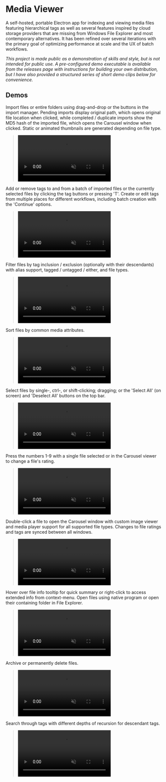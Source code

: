 # Media Viewer
A self-hosted, portable Electron app for indexing and viewing media files featuring hierarchical tags as well as several features inspired by cloud storage providers that are missing from Windows File Explorer and most contemporary alternatives. It has been refined over several iterations with the primary goal of optimizing performance at scale and the UX of batch workflows.

*This project is made public as a demonstration of skills and style, but is not intended for public use. A pre-configured demo executable is available from the releases page with instructions for building your own distribution, but I have also provided a structured series of short demo clips below for convenience.*

## Demos
Import files or entire folders using drag-and-drop or the buttons in the import manager. Pending imports display original path, which opens original file location when clicked, while completed / duplicate imports show the MD5 hash of the imported file, which opens the Carousel window when clicked. Static or animated thumbnails are generated depending on file type.
> <video src="https://raw.githubusercontent.com/msihly/Media-Viewer/master/_readme/Importing.mp4" autoplay loop controls muted />

Add or remove tags to and from a batch of imported files or the currently selected files by clicking the tag buttons or pressing 'T'. Create or edit tags from multiple places for different workflows, including batch creation with the 'Continue' options.
> <video src="https://raw.githubusercontent.com/msihly/Media-Viewer/master/_readme/Tagging.mp4" autoplay loop controls muted />

Filter files by tag inclusion / exclusion (optionally with their descendants) with alias support, tagged / untagged / either, and file types.
> <video src="https://raw.githubusercontent.com/msihly/Media-Viewer/master/_readme/Filtering.mp4" autoplay loop controls muted />

Sort files by common media attributes.
> <video src="https://raw.githubusercontent.com/msihly/Media-Viewer/master/_readme/Sorting.mp4" autoplay loop controls muted />

Select files by single-, ctrl-, or shift-clicking; dragging; or the 'Select All' (on screen) and 'Deselect All' buttons on the top bar.
> <video src="https://raw.githubusercontent.com/msihly/Media-Viewer/master/_readme/Selecting.mp4" autoplay loop controls muted />

Press the numbers 1-9 with a single file selected or in the Carousel viewer to change a file's rating.
> <video src="https://raw.githubusercontent.com/msihly/Media-Viewer/master/_readme/Rating.mp4" autoplay loop controls muted />

Double-click a file to open the Carousel window with custom image viewer and media player support for all supported file types. Changes to file ratings and tags are synced between all windows.
> <video src="https://raw.githubusercontent.com/msihly/Media-Viewer/master/_readme/Carousel.mp4" autoplay loop controls muted />

Hover over file info tooltip for quick summary or right-click to access extended info from context-menu. Open files using native program or open their containing folder in File Explorer.
> <video src="https://raw.githubusercontent.com/msihly/Media-Viewer/master/_readme/Context Menu.mp4" autoplay loop controls muted />

Archive or permanently delete files.
> <video src="https://raw.githubusercontent.com/msihly/Media-Viewer/master/_readme/Deleting.mp4" autoplay loop controls muted />

Search through tags with different depths of recursion for descendant tags.
> <video src="https://raw.githubusercontent.com/msihly/Media-Viewer/master/_readme/Tag Manager.mp4" autoplay loop controls muted />